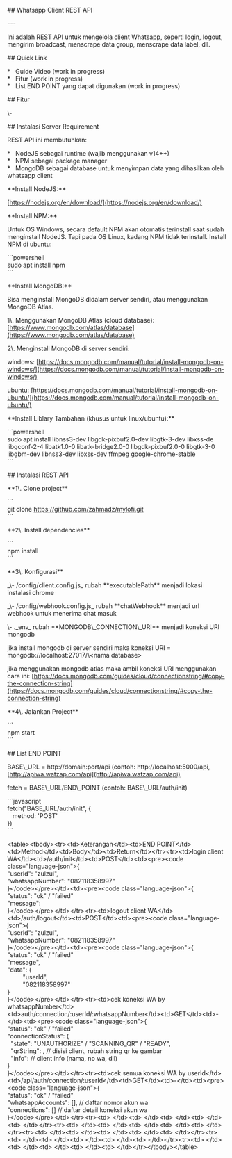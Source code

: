 \## Whatsapp Client REST API

\---

Ini adalah REST API untuk mengelola client Whatsapp, seperti login, logout, mengirim broadcast, menscrape data group, menscrape data label, dll.

\## Quick Link

\*   Guide Video (work in progress)  
\*   Fitur (work in progress)  
\*   List END POINT yang dapat digunakan (work in progress)

\## Fitur

\\-

\## Instalasi Server Requirement

REST API ini membutuhkan:

\*   NodeJS sebagai runtime (wajib menggunakan v14++)  
\*   NPM sebagai package manager  
\*   MongoDB sebagai database untuk menyimpan data yang dihasilkan oleh whatsapp client

\*\*Install NodeJS:\*\*

\[https://nodejs.org/en/download/](https://nodejs.org/en/download/)

\*\*Install NPM:\*\*

Untuk OS Windows, secara default NPM akan otomatis terinstall saat sudah menginstall NodeJS. Tapi pada OS Linux, kadang NPM tidak terinstall. Install NPM di ubuntu:

\`\`\`powershell  
sudo apt install npm  
\`\`\`

\*\*Install MongoDB:\*\*

Bisa menginstall MongoDB didalam server sendiri, atau menggunakan MongoDB Atlas.

1\\. Menggunakan MongoDB Atlas (cloud database): \[https://www.mongodb.com/atlas/database](https://www.mongodb.com/atlas/database)

2\\. Menginstall MongoDB di server sendiri:

windows: \[https://docs.mongodb.com/manual/tutorial/install-mongodb-on-windows/](https://docs.mongodb.com/manual/tutorial/install-mongodb-on-windows/)

ubuntu: \[https://docs.mongodb.com/manual/tutorial/install-mongodb-on-ubuntu/](https://docs.mongodb.com/manual/tutorial/install-mongodb-on-ubuntu/)

\*\*Install Liblary Tambahan (khusus untuk linux/ubuntu):\*\*

\`\`\`powershell  
sudo apt install libnss3-dev libgdk-pixbuf2.0-dev libgtk-3-dev libxss-de libgconf-2-4 libatk1.0-0 libatk-bridge2.0-0 libgdk-pixbuf2.0-0 libgtk-3-0 libgbm-dev libnss3-dev libxss-dev ffmpeg google-chrome-stable  
\`\`\`

\## Instalasi REST API

\*\*1\\. Clone project\*\*

\`\`\`  
git clone https://github.com/zahmadz/mylofi.git  
\`\`\`

\*\*2\\. Install dependencies\*\*

\`\`\`  
npm install  
\`\`\`

\*\*3\\. Konfigurasi\*\*

\_\\- /config/client.config.js\_ rubah \*\*executablePath\*\* menjadi lokasi instalasi chrome

\_\\- /config/webhook.config.js\_ rubah \*\*chatWebhook\*\* menjadi url webhook untuk menerima chat masuk

\\- .\_env\_ rubah \*\*MONGODB\\\_CONNECTION\\\_URI\*\* menjadi koneksi URI mongodb

jika install mongodb di server sendiri maka koneksi URI = mongodb://localhost:27017/\\\<nama database>

jika menggunakan mongodb atlas maka ambil koneksi URI menggunakan cara ini: \[https://docs.mongodb.com/guides/cloud/connectionstring/#copy-the-connection-string](https://docs.mongodb.com/guides/cloud/connectionstring/#copy-the-connection-string)

\*\*4\\. Jalankan Project\*\*

\`\`\`  
npm start  
\`\`\`

\## List END POINT

BASE\\\_URL = http://domain:port/api (contoh: http://localhost:5000/api, \[http://apiwa.watzap.com/api](http://apiwa.watzap.com/api)

fetch = BASE\\\_URL/END\\\_POINT (contoh: BASE\\\_URL/auth/init)

\`\`\`javascript  
fetch("BASE\_URL/auth/init", {  
   method: 'POST'  
})  
\`\`\`

\<table>\<tbody>\<tr>\<td>Keterangan\</td>\<td>END POINT\</td>\<td>Method\</td>\<td>Body\</td>\<td>Return\</td>\</tr>\<tr>\<td>login client WA\</td>\<td>/auth/init\</td>\<td>POST\</td>\<td>\<pre>\<code class="language-json">{  
"userId": "zulzul",  
"whatsappNumber": "082118358997"  
}\</code>\</pre>\</td>\<td>\<pre>\<code class="language-json">{  
"status": "ok" / "failed"  
"message":  
}\</code>\</pre>\</td>\</tr>\<tr>\<td>logout client WA\</td>\<td>/auth/logout\</td>\<td>POST\</td>\<td>\<pre>\<code class="language-json">{  
"userId": "zulzul",  
"whatsappNumber": "082118358997"  
}\</code>\</pre>\</td>\<td>\<pre>\<code class="language-json">{  
"status": "ok" / "failed"  
"message",  
"data": {  
         "userId",  
         "082118358997"  
}  
}\</code>\</pre>\</td>\</tr>\<tr>\<td>cek koneksi WA by whatsappNumber\</td>\<td>auth/connection/:userId/:whatsappNumber\</td>\<td>GET\</td>\<td>-\</td>\<td>\<pre>\<code class="language-json">{  
"status": "ok" / "failed"  
"connectionStatus": {  
  "state": "UNAUTHORIZE" / "SCANNING\_QR" / "READY",  
  "qrString": , // disisi client, rubah string qr ke gambar  
  "info": // client info (nama, no wa, dll)  
}  
}\</code>\</pre>\</td>\</tr>\<tr>\<td>cek semua koneksi WA by userId\</td>\<td>/api/auth/connection/:userId\</td>\<td>GET\</td>\<td>-\</td>\<td>\<pre>\<code class="language-json">{  
"status": "ok" / "failed"  
"whatsappAccounts": \[\], // daftar nomor akun wa  
"connections": \[\] // daftar detail koneksi akun wa  
}\</code>\</pre>\</td>\</tr>\<tr>\<td> \</td>\<td> \</td>\<td> \</td>\<td> \</td>\<td> \</td>\</tr>\<tr>\<td> \</td>\<td> \</td>\<td> \</td>\<td> \</td>\<td> \</td>\</tr>\<tr>\<td> \</td>\<td> \</td>\<td> \</td>\<td> \</td>\<td> \</td>\</tr>\<tr>\<td> \</td>\<td> \</td>\<td> \</td>\<td> \</td>\<td> \</td>\</tr>\<tr>\<td> \</td>\<td> \</td>\<td> \</td>\<td> \</td>\<td> \</td>\</tr>\</tbody>\</table>
